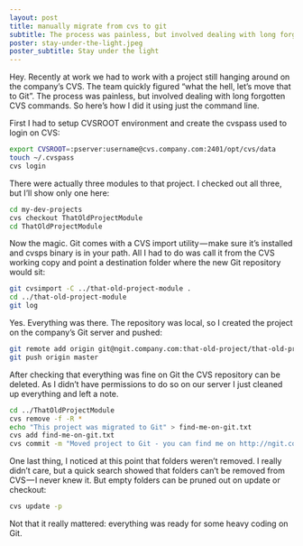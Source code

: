 ```yaml
---
layout: post
title: manually migrate from cvs to git
subtitle: The process was painless, but involved dealing with long forgotten CVS commands. So here’s how I did it using just the command line.
poster: stay-under-the-light.jpeg
poster_subtitle: Stay under the light
---
```

Hey. Recently at work we had to work with a project still hanging around on the company’s CVS. The team quickly figured “what the hell, let’s move that to Git”. The process was painless, but involved dealing with long forgotten CVS commands. So here’s how I did it using just the command line.

First I had to setup CVSROOT environment and create the cvspass used to login on CVS:

```sh
export CVSROOT=:pserver:username@cvs.company.com:2401/opt/cvs/data
touch ~/.cvspass
cvs login
```

There were actually three modules to that project. I checked out all three, but I’ll show only one here:

```sh
cd my-dev-projects
cvs checkout ThatOldProjectModule
cd ThatOldProjectModule
```

Now the magic. Git comes with a CVS import utility — make sure it’s installed and cvsps binary is in your path. All I had to do was call it from the CVS working copy and point a destination folder where the new Git repository would sit:

```sh
git cvsimport -C ../that-old-project-module .
cd ../that-old-project-module
git log
```

Yes. Everything was there. The repository was local, so I created the project on the company’s Git server and pushed:

```sh
git remote add origin git@ngit.company.com:that-old-project/that-old-project-module.git
git push origin master 
```

After checking that everything was fine on Git the CVS repository can be deleted. As I didn’t have permissions to do so on our server I just cleaned up everything and left a note.

```sh
cd ../ThatOldProjectModule
cvs remove -f -R *
echo "This project was migrated to Git" > find-me-on-git.txt
cvs add find-me-on-git.txt
cvs commit -m "Moved project to Git - you can find me on http://ngit.company.com/that-old-project"
```

One last thing, I noticed at this point that folders weren’t removed. I really didn’t care, but a quick search showed that folders can’t be removed from CVS — I never knew it. But empty folders can be pruned out on update or checkout:

```sh
cvs update -p
```

Not that it really mattered: everything was ready for some heavy coding on Git.
